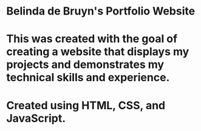 # Belinda de Bruyn's Portfolio Website
# This was created with the goal of creating a website that displays my projects and demonstrates my technical skills and experience.
# Created using HTML, CSS, and JavaScript.
